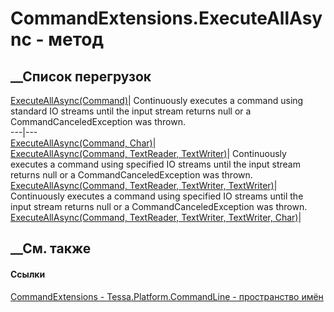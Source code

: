 # CommandExtensions.ExecuteAllAsync - метод
##  __Список перегрузок
[ExecuteAllAsync(Command)](M_Tessa_Platform_CommandLine_CommandExtensions_ExecuteAllAsync.htm)|
Continuously executes a command using standard IO streams until the input
stream returns null or a CommandCanceledException was thrown.  
---|---  
[ExecuteAllAsync(Command,
Char)](M_Tessa_Platform_CommandLine_CommandExtensions_ExecuteAllAsync_1.htm)|  
[ExecuteAllAsync(Command, TextReader,
TextWriter)](M_Tessa_Platform_CommandLine_CommandExtensions_ExecuteAllAsync_2.htm)|
Continuously executes a command using specified IO streams until the input
stream returns null or a CommandCanceledException was thrown.  
[ExecuteAllAsync(Command, TextReader, TextWriter,
TextWriter)](M_Tessa_Platform_CommandLine_CommandExtensions_ExecuteAllAsync_3.htm)|
Continuously executes a command using specified IO streams until the input
stream returns null or a CommandCanceledException was thrown.  
[ExecuteAllAsync(Command, TextReader, TextWriter, TextWriter,
Char)](M_Tessa_Platform_CommandLine_CommandExtensions_ExecuteAllAsync_4.htm)|  
## __См. также
#### Ссылки
[CommandExtensions - ](T_Tessa_Platform_CommandLine_CommandExtensions.htm)
[Tessa.Platform.CommandLine - пространство
имён](N_Tessa_Platform_CommandLine.htm)

